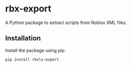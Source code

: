 # rbx-export

A Python package to extract scripts from Roblox XML files.

## Installation

Install the package using pip:

```bash
pip install rbxlx-export
